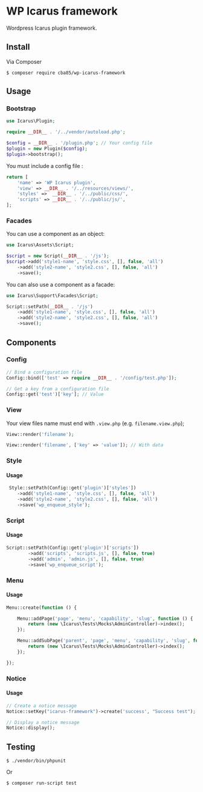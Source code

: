 # WP Icarus framework

Wordpress Icarus plugin framework.

## Install

Via Composer

```
$ composer require cba85/wp-icarus-framework
```

## Usage

### Bootstrap

```php
use Icarus\Plugin;

require __DIR__ . '/../vendor/autoload.php';

$config = __DIR__ . '/plugin.php'; // Your config file
$plugin = new Plugin($config);
$plugin->bootstrap();
```

You must include a config file :

```php
return [
    'name' => 'WP Icarus plugin',
    'view' => __DIR__ . '/../resources/views/',
    'styles' =>  __DIR__ . '/../public/css/',
    'scripts' => __DIR__ . '/../public/js/',
];
```

### Facades

You can use a component as an object:

```php
use Icarus\Assets\Script;

$script = new Script(__DIR__ . '/js');
$script->add('style1-name', 'style.css', [], false, 'all')
    ->add('style2-name', 'style2.css', [], false, 'all')
    ->save();
```

You can also use a component as a facade:

```php
use Icarus\Support\Facades\Script;

Script::setPath(__DIR__ . '/js')
    ->add('style1-name', 'style.css', [], false, 'all')
    ->add('style2-name', 'style2.css', [], false, 'all')
    ->save();
```

## Components

### Config

```php
// Bind a configuration file
Config::bind(['test' => require __DIR__ . '/config/test.php']);

// Get a key from a configuration file
Config::get('test')['key']; // Value
```

### View

Your view files name must end with `.view.php` (e.g. `filename.view.php`);

```php
View::render('filename');

View::render('filename', ['key' => 'value']); // With data
```

### Style

#### Usage

```php
 Style::setPath(Config::get('plugin')['styles'])
    ->add('style1-name', 'style.css', [], false, 'all')
    ->add('style2-name', 'style2.css', [], false, 'all')
    ->save('wp_enqueue_style');
```

### Script

#### Usage

```php
Script::setPath(Config::get('plugin')['scripts'])
        ->add('scripts', 'scripts.js', [], false, true)
        ->add('admin', 'admin.js', [], false, true)
        ->save('wp_enqueue_script');
```

### Menu

#### Usage

```php
Menu::create(function () {

    Menu::addPage('page', 'menu', 'capability', 'slug', function () {
        return (new \Icarus\Tests\Mocks\AdminController)->index();
    });

    Menu::addSubPage('parent', 'page', 'menu', 'capability', 'slug', function () {
        return (new \Icarus\Tests\Mocks\AdminController)->index();
    });

});
```

### Notice

#### Usage

```php
// Create a notice message
Notice::setKey("icarus-framework")->create('success', "Success test");

// Display a notice message
Notice::display();
```

## Testing

```
$ ./vendor/bin/phpunit
```

Or

```
$ composer run-script test
```
